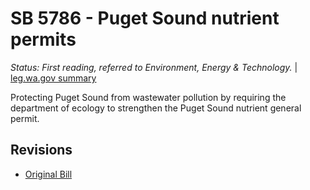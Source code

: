 # SB 5786 - Puget Sound nutrient permits
*Status: First reading, referred to Environment, Energy & Technology.* | [leg.wa.gov summary](https://app.leg.wa.gov/billsummary?BillNumber=5786&Year=2021)

Protecting Puget Sound from wastewater pollution by requiring the department of ecology to strengthen the Puget Sound nutrient general permit.

## Revisions
* [Original Bill](1/)